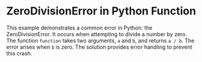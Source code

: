 # ZeroDivisionError in Python Function
This example demonstrates a common error in Python: the ZeroDivisionError. It occurs when attempting to divide a number by zero. The function `function` takes two arguments, `a` and `b`, and returns `a / b`. The error arises when `b` is zero.  The solution provides error handling to prevent this crash.